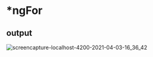# *ngFor

## output

![screencapture-localhost-4200-2021-04-03-16_36_42](https://user-images.githubusercontent.com/79576987/113507867-9394b300-956a-11eb-8239-2d407b2b2edf.png)
